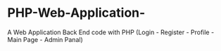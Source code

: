 # PHP-Web-Application-
A Web Application Back End code with PHP (Login - Register - Profile - Main Page - Admin Panal)
